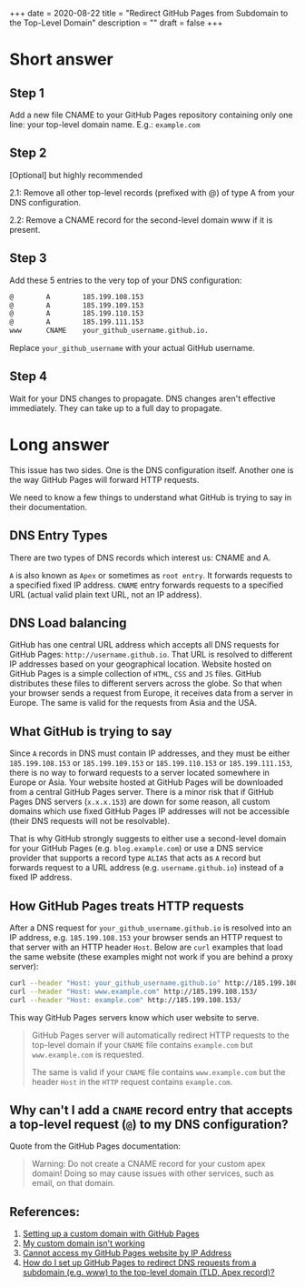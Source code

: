 +++
date = 2020-08-22
title = "Redirect GitHub Pages from Subdomain to the Top-Level Domain"
description = ""
draft = false
+++

# Short answer

## Step 1

Add a new file CNAME to your GitHub Pages repository containing only one line:
your top-level domain name. E.g.: `example.com`

## Step 2

[Optional] but highly recommended

2.1: Remove all other top-level records (prefixed with @) of type A from your
DNS configuration.

2.2: Remove a CNAME record for the second-level domain www if it is present.

## Step 3

Add these 5 entries to the very top of your DNS configuration:

```txt
@        A        185.199.108.153
@        A        185.199.109.153
@        A        185.199.110.153
@        A        185.199.111.153
www      CNAME    your_github_username.github.io.
```

Replace `your_github_username` with your actual GitHub username.

## Step 4

Wait for your DNS changes to propagate. DNS changes aren't effective
immediately. They can take up to a full day to propagate.

# Long answer

This issue has two sides. One is the DNS configuration itself. Another one is
the way GitHub Pages will forward HTTP requests.

We need to know a few things to understand what GitHub is trying to say in their
documentation.

## DNS Entry Types

There are two types of DNS records which interest us: CNAME and A.

`A` is also known as `Apex` or sometimes as `root entry`. It forwards requests
to a specified fixed IP address. `CNAME` entry forwards requests to a specified
URL (actual valid plain text URL, not an IP address).

## DNS Load balancing

GitHub has one central URL address which accepts all DNS requests for GitHub
Pages: `http://username.github.io`. That URL is resolved to different IP
addresses based on your geographical location. Website hosted on GitHub Pages is
a simple collection of `HTML`, `CSS` and `JS` files. GitHub distributes these
files to different servers across the globe. So that when your browser sends a
request from Europe, it receives data from a server in Europe. The same is valid
for the requests from Asia and the USA.

## What GitHub is trying to say

Since `A` records in DNS must contain IP addresses, and they must be either
`185.199.108.153` or `185.199.109.153` or `185.199.110.153` or
`185.199.111.153`, there is no way to forward requests to a server located
somewhere in Europe or Asia. Your website hosted at GitHub Pages will be
downloaded from a central GitHub Pages server. There is a minor risk that if
GitHub Pages DNS servers (`x.x.x.153`) are down for some reason, all custom
domains which use fixed GitHub Pages IP addresses will not be accessible (their
DNS requests will not be resolvable).

That is why GitHub strongly suggests to either use a second-level domain for
your GitHub Pages (e.g. `blog.example.com`) or use a DNS service provider that
supports a record type `ALIAS` that acts as `A` record but forwards request to a
URL address (e.g. `username.github.io`) instead of a fixed IP address.

## How GitHub Pages treats HTTP requests

After a DNS request for `your_github_username.github.io` is resolved into an IP
address, e.g. `185.199.108.153` your browser sends an HTTP request to that
server with an HTTP header `Host`. Below are `curl` examples that load the same
website (these examples might not work if you are behind a proxy server):

```sh
curl --header "Host: your_github_username.github.io" http://185.199.108.153/
curl --header "Host: www.example.com" http://185.199.108.153/
curl --header "Host: example.com" http://185.199.108.153/
```

This way GitHub Pages servers know which user website to serve.

> GitHub Pages server will automatically redirect HTTP requests to the top-level
> domain if your `CNAME` file contains `example.com` but `www.example.com` is
> requested.
>
> The same is valid if your `CNAME` file contains `www.example.com` but the
> header `Host` in the `HTTP` request contains `example.com`.

## Why can't I add a `CNAME` record entry that accepts a top-level request (`@`) to my DNS configuration?

Quote from the GitHub Pages documentation:

> Warning: Do not create a CNAME record for your custom apex domain! Doing so
> may cause issues with other services, such as email, on that domain.

## References:

1. [Setting up a custom domain with GitHub
   Pages](https://docs.github.com/en/github/working-with-github-pages/configuring-a-custom-domain-for-your-github-pages-site)
2. [My custom domain isn't
   working](https://docs.github.com/en/github/working-with-github-pages/troubleshooting-custom-domains-and-github-pages)
3. [Cannot access my GitHub Pages website by IP
   Address](https://serverfault.com/questions/589370/cannot-access-my-github-pages-website-by-ip-address)
4. [How do I set up GitHub Pages to redirect DNS requests from a subdomain (e.g.
   www) to the top-level domain (TLD, Apex
   record)?](https://stackoverflow.com/questions/23375422/how-do-i-set-up-github-pages-to-redirect-dns-requests-from-a-subdomain-e-g-www)
